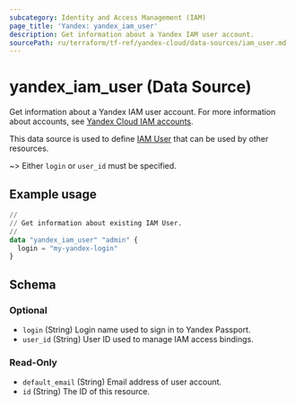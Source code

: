 ```yaml
---
subcategory: Identity and Access Management (IAM)
page_title: 'Yandex: yandex_iam_user'
description: Get information about a Yandex IAM user account.
sourcePath: ru/terraform/tf-ref/yandex-cloud/data-sources/iam_user.md
---
```


# yandex_iam_user (Data Source)

Get information about a Yandex IAM user account. For more information about accounts, see [Yandex Cloud IAM accounts](https://yandex.cloud/docs/iam/concepts/#accounts).

This data source is used to define [IAM User](https://yandex.cloud/docs/iam/concepts/#passport) that can be used by other resources.

~> Either `login` or `user_id` must be specified.

## Example usage

```terraform
//
// Get information about existing IAM User.
//
data "yandex_iam_user" "admin" {
  login = "my-yandex-login"
}
```

<!-- schema generated by tfplugindocs -->
## Schema

### Optional

- `login` (String) Login name used to sign in to Yandex Passport.
- `user_id` (String) User ID used to manage IAM access bindings.

### Read-Only

- `default_email` (String) Email address of user account.
- `id` (String) The ID of this resource.
